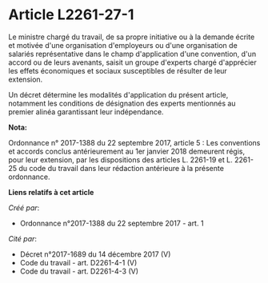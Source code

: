 # Article L2261-27-1

Le ministre chargé du travail, de sa propre initiative ou à la demande écrite et motivée d'une organisation d'employeurs ou
d'une organisation de salariés représentative dans le champ d'application d'une convention, d'un accord ou de leurs avenants,
saisit un groupe d'experts chargé d'apprécier les effets économiques et sociaux susceptibles de résulter de leur extension.

Un décret détermine les modalités d'application du présent article, notamment les conditions de désignation des experts
mentionnés au premier alinéa garantissant leur indépendance.

**Nota:**

Ordonnance n° 2017-1388 du 22 septembre 2017, article 5 : Les conventions et accords conclus antérieurement au 1er janvier
2018 demeurent régis, pour leur extension, par les dispositions des articles L. 2261-19 et L. 2261-25 du code du travail dans
leur rédaction antérieure à la présente ordonnance.

**Liens relatifs à cet article**

_Créé par_:

  - Ordonnance n°2017-1388 du 22 septembre 2017 - art. 1

_Cité par_:

  - Décret n°2017-1689 du 14 décembre 2017 (V)
  - Code du travail - art. D2261-4-1 (V)
  - Code du travail - art. D2261-4-3 (V)
